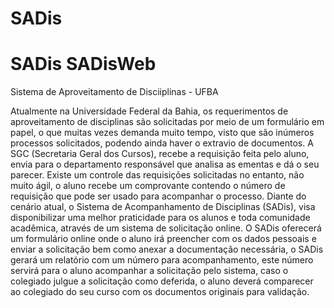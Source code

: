 # SADis
SADis
SADisWeb
=====

Sistema de Aproveitamento de Disciiplinas - UFBA

Atualmente na Universidade Federal da Bahia, os requerimentos de aproveitamento de disciplinas
são solicitadas por meio de um formulário em papel, o que muitas vezes demanda muito tempo, 
visto que são inúmeros processos solicitados, podendo ainda haver o extravio de documentos.
A SGC (Secretaria Geral dos Cursos), recebe a requisição feita pelo aluno, envia para o departamento responsável 
que analisa as ementas e dá o seu parecer. Existe um controle das requisições solicitadas no entanto, não muito ágil, 
o aluno recebe um comprovante contendo o número de requisição que pode ser usado para acompanhar o processo. 
Diante do cenário atual, o Sistema de Acompanhamento de Disciplinas (SADis), visa disponibilizar uma melhor praticidade
para os alunos e toda comunidade acadêmica, através de um sistema de solicitação online. O SADis oferecerá um 
formulário online onde o aluno irá preencher com os dados pessoais e enviar a solicitação bem como anexar a documentação
necessária, o SADis gerará um relatório com um número para acompanhamento, este número servirá para o aluno acompanhar 
a solicitação pelo sistema, caso o colegiado julgue a solicitação como deferida, o aluno deverá comparecer ao colegiado 
do seu curso com os documentos originais para validação.
